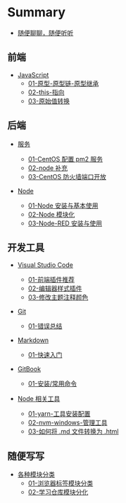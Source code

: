 # Summary

- [随便聊聊，随便听听](README.md)
 
<!-- 
前端路径:
1. 02-front-end/03-JavaScript/

后端路径:
1. 03-back-end/01-server/
2. 03-back-end/02-node/

开发工具路径:
1. 01-code-tools/01-visual-studio-code/
2. 01-code-tools/02-git/
3. 01-code-tools/03-markdown/
4. 01-code-tools/04-gitbook/
5. 01-code-tools/05-node-tools/
 -->

## 前端

- [JavaScript](02-front-end/03-JavaScript/01-原型-原型链-原型继承.md)
  - [01-原型-原型链-原型继承](02-front-end/03-JavaScript/01-原型-原型链-原型继承.md)
  - [02-this-指向](02-front-end/03-JavaScript/02-this-指向.md)
  - [03-原始值转换](02-front-end/03-JavaScript/03-原始值转换.md)

## 后端

- [服务](03-back-end/01-server/01-CentOS-配置pm2服务.md)
  - [01-CentOS 配置 pm2 服务](03-back-end/01-server/01-CentOS-配置pm2服务.md)
  - [02-node 补充](03-back-end/01-server/02-node补充.md)
  - [03-CentOS 防火墙端口开放](03-back-end/01-server/03-CentOS-端口开放命令.md)

- [Node](03-back-end/02-node/01-Node-安装与基本使用.md)
  - [01-Node 安装与基本使用](03-back-end/02-node/01-Node-安装与基本使用.md)
  - [02-Node 模块化](03-back-end/02-node/02-Node-模块化.md)
  - [03-Node-RED 安装与使用](03-back-end/02-node/03-Node-RED-安装与使用.md)

## 开发工具

- [Visual Studio Code](01-code-tools/01-visual-studio-code/01-前端插件推荐.md)
  - [01-前端插件推荐](01-code-tools/01-visual-studio-code/01-前端插件推荐.md)
  - [02-编辑器样式插件](01-code-tools/01-visual-studio-code/02-编辑器样式插件.md)
  - [03-修改主题注释颜色](01-code-tools/01-visual-studio-code/03-修改主题注释颜色.md)

- [Git](01-code-tools/02-git/99-错误总结.md)
  - [01-错误总结](01-code-tools/02-git/99-错误总结.md)

- [Markdown](01-code-tools/03-markdown/01-markdown-快速入门-typora.md)
  - [01-快速入门](01-code-tools/03-markdown/01-markdown-快速入门-typora.md)

- [GitBook](01-code-tools/04-gitbook/01-gitbook-常用命令.md)
  - [01-安装/常用命令](01-code-tools/04-gitbook/01-gitbook-常用命令.md)

- [Node 相关工具](01-code-tools/05-node-tools/02-yarn-工具安装配置.md)
  - [01-yarn-工具安装配置](01-code-tools/05-node-tools/02-yarn-工具安装配置.md)
  - [02-nvm-windows-管理工具](01-code-tools/05-node-tools/03-nvm-windows-管理工具.md)
  - [03-如何将 .md 文件转换为 .html](01-code-tools/05-node-tools/04-教你如何转换md文件为html.md)

## 随便写写

- [各种模块分类](99-my-essay/01-浏览器标签页模块分类.md)
  - [01-浏览器标签模块分类](99-my-essay/01-浏览器标签页模块分类.md)
  - [02-学习仓库模块分化](99-my-essay/02-学习仓库模块分化.md)